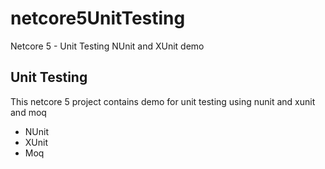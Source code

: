 # netcore5UnitTesting
Netcore 5 - Unit Testing NUnit and XUnit demo

## Unit Testing
This netcore 5 project contains demo for unit testing using nunit and xunit and moq

* NUnit
* XUnit
* Moq
